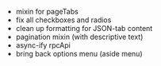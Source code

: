 - mixin for pageTabs
- fix all checkboxes and radios
- clean up formatting for JSON-tab content
- pagination mixin (with descriptive text)
- async-ify rpcApi
- bring back options menu (aside menu)